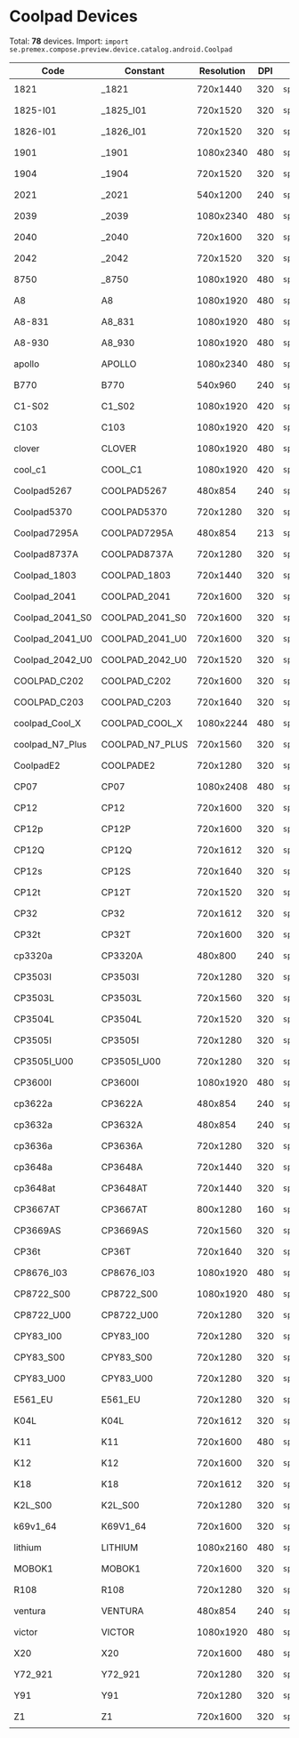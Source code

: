 # Coolpad Devices

Total: **78** devices. Import: `import se.premex.compose.preview.device.catalog.android.Coolpad`

| Code | Constant | Resolution | DPI | Compose Spec | Preview Usage |
|------|----------|------------|-----|-------------|---------------|
| 1821 | _1821 | 720x1440 | 320 | `spec:width=720px,height=1440px,dpi=320` | `@Preview(device = Coolpad._1821)` |
| 1825-I01 | _1825_I01 | 720x1520 | 320 | `spec:width=720px,height=1520px,dpi=320` | `@Preview(device = Coolpad._1825_I01)` |
| 1826-I01 | _1826_I01 | 720x1520 | 320 | `spec:width=720px,height=1520px,dpi=320` | `@Preview(device = Coolpad._1826_I01)` |
| 1901 | _1901 | 1080x2340 | 480 | `spec:width=1080px,height=2340px,dpi=480` | `@Preview(device = Coolpad._1901)` |
| 1904 | _1904 | 720x1520 | 320 | `spec:width=720px,height=1520px,dpi=320` | `@Preview(device = Coolpad._1904)` |
| 2021 | _2021 | 540x1200 | 240 | `spec:width=540px,height=1200px,dpi=240` | `@Preview(device = Coolpad._2021)` |
| 2039 | _2039 | 1080x2340 | 480 | `spec:width=1080px,height=2340px,dpi=480` | `@Preview(device = Coolpad._2039)` |
| 2040 | _2040 | 720x1600 | 320 | `spec:width=720px,height=1600px,dpi=320` | `@Preview(device = Coolpad._2040)` |
| 2042 | _2042 | 720x1520 | 320 | `spec:width=720px,height=1520px,dpi=320` | `@Preview(device = Coolpad._2042)` |
| 8750 | _8750 | 1080x1920 | 480 | `spec:width=1080px,height=1920px,dpi=480` | `@Preview(device = Coolpad._8750)` |
| A8 | A8 | 1080x1920 | 480 | `spec:width=1080px,height=1920px,dpi=480` | `@Preview(device = Coolpad.A8)` |
| A8-831 | A8_831 | 1080x1920 | 480 | `spec:width=1080px,height=1920px,dpi=480` | `@Preview(device = Coolpad.A8_831)` |
| A8-930 | A8_930 | 1080x1920 | 480 | `spec:width=1080px,height=1920px,dpi=480` | `@Preview(device = Coolpad.A8_930)` |
| apollo | APOLLO | 1080x2340 | 480 | `spec:width=1080px,height=2340px,dpi=480` | `@Preview(device = Coolpad.APOLLO)` |
| B770 | B770 | 540x960 | 240 | `spec:width=540px,height=960px,dpi=240` | `@Preview(device = Coolpad.B770)` |
| C1-S02 | C1_S02 | 1080x1920 | 420 | `spec:width=1080px,height=1920px,dpi=420` | `@Preview(device = Coolpad.C1_S02)` |
| C103 | C103 | 1080x1920 | 420 | `spec:width=1080px,height=1920px,dpi=420` | `@Preview(device = Coolpad.C103)` |
| clover | CLOVER | 1080x1920 | 480 | `spec:width=1080px,height=1920px,dpi=480` | `@Preview(device = Coolpad.CLOVER)` |
| cool_c1 | COOL_C1 | 1080x1920 | 420 | `spec:width=1080px,height=1920px,dpi=420` | `@Preview(device = Coolpad.COOL_C1)` |
| Coolpad5267 | COOLPAD5267 | 480x854 | 240 | `spec:width=480px,height=854px,dpi=240` | `@Preview(device = Coolpad.COOLPAD5267)` |
| Coolpad5370 | COOLPAD5370 | 720x1280 | 320 | `spec:width=720px,height=1280px,dpi=320` | `@Preview(device = Coolpad.COOLPAD5370)` |
| Coolpad7295A | COOLPAD7295A | 480x854 | 213 | `spec:width=480px,height=854px,dpi=213` | `@Preview(device = Coolpad.COOLPAD7295A)` |
| Coolpad8737A | COOLPAD8737A | 720x1280 | 320 | `spec:width=720px,height=1280px,dpi=320` | `@Preview(device = Coolpad.COOLPAD8737A)` |
| Coolpad_1803 | COOLPAD_1803 | 720x1440 | 320 | `spec:width=720px,height=1440px,dpi=320` | `@Preview(device = Coolpad.COOLPAD_1803)` |
| Coolpad_2041 | COOLPAD_2041 | 720x1600 | 320 | `spec:width=720px,height=1600px,dpi=320` | `@Preview(device = Coolpad.COOLPAD_2041)` |
| Coolpad_2041_S0 | COOLPAD_2041_S0 | 720x1600 | 320 | `spec:width=720px,height=1600px,dpi=320` | `@Preview(device = Coolpad.COOLPAD_2041_S0)` |
| Coolpad_2041_U0 | COOLPAD_2041_U0 | 720x1600 | 320 | `spec:width=720px,height=1600px,dpi=320` | `@Preview(device = Coolpad.COOLPAD_2041_U0)` |
| Coolpad_2042_U0 | COOLPAD_2042_U0 | 720x1520 | 320 | `spec:width=720px,height=1520px,dpi=320` | `@Preview(device = Coolpad.COOLPAD_2042_U0)` |
| COOLPAD_C202 | COOLPAD_C202 | 720x1600 | 320 | `spec:width=720px,height=1600px,dpi=320` | `@Preview(device = Coolpad.COOLPAD_C202)` |
| COOLPAD_C203 | COOLPAD_C203 | 720x1640 | 320 | `spec:width=720px,height=1640px,dpi=320` | `@Preview(device = Coolpad.COOLPAD_C203)` |
| coolpad_Cool_X | COOLPAD_COOL_X | 1080x2244 | 480 | `spec:width=1080px,height=2244px,dpi=480` | `@Preview(device = Coolpad.COOLPAD_COOL_X)` |
| coolpad_N7_Plus | COOLPAD_N7_PLUS | 720x1560 | 320 | `spec:width=720px,height=1560px,dpi=320` | `@Preview(device = Coolpad.COOLPAD_N7_PLUS)` |
| CoolpadE2 | COOLPADE2 | 720x1280 | 320 | `spec:width=720px,height=1280px,dpi=320` | `@Preview(device = Coolpad.COOLPADE2)` |
| CP07 | CP07 | 1080x2408 | 480 | `spec:width=1080px,height=2408px,dpi=480` | `@Preview(device = Coolpad.CP07)` |
| CP12 | CP12 | 720x1600 | 320 | `spec:width=720px,height=1600px,dpi=320` | `@Preview(device = Coolpad.CP12)` |
| CP12p | CP12P | 720x1600 | 320 | `spec:width=720px,height=1600px,dpi=320` | `@Preview(device = Coolpad.CP12P)` |
| CP12Q | CP12Q | 720x1612 | 320 | `spec:width=720px,height=1612px,dpi=320` | `@Preview(device = Coolpad.CP12Q)` |
| CP12s | CP12S | 720x1640 | 320 | `spec:width=720px,height=1640px,dpi=320` | `@Preview(device = Coolpad.CP12S)` |
| CP12t | CP12T | 720x1520 | 320 | `spec:width=720px,height=1520px,dpi=320` | `@Preview(device = Coolpad.CP12T)` |
| CP32 | CP32 | 720x1612 | 320 | `spec:width=720px,height=1612px,dpi=320` | `@Preview(device = Coolpad.CP32)` |
| CP32t | CP32T | 720x1600 | 320 | `spec:width=720px,height=1600px,dpi=320` | `@Preview(device = Coolpad.CP32T)` |
| cp3320a | CP3320A | 480x800 | 240 | `spec:width=480px,height=800px,dpi=240` | `@Preview(device = Coolpad.CP3320A)` |
| CP3503I | CP3503I | 720x1280 | 320 | `spec:width=720px,height=1280px,dpi=320` | `@Preview(device = Coolpad.CP3503I)` |
| CP3503L | CP3503L | 720x1560 | 320 | `spec:width=720px,height=1560px,dpi=320` | `@Preview(device = Coolpad.CP3503L)` |
| CP3504L | CP3504L | 720x1520 | 320 | `spec:width=720px,height=1520px,dpi=320` | `@Preview(device = Coolpad.CP3504L)` |
| CP3505I | CP3505I | 720x1280 | 320 | `spec:width=720px,height=1280px,dpi=320` | `@Preview(device = Coolpad.CP3505I)` |
| CP3505I_U00 | CP3505I_U00 | 720x1280 | 320 | `spec:width=720px,height=1280px,dpi=320` | `@Preview(device = Coolpad.CP3505I_U00)` |
| CP3600I | CP3600I | 1080x1920 | 480 | `spec:width=1080px,height=1920px,dpi=480` | `@Preview(device = Coolpad.CP3600I)` |
| cp3622a | CP3622A | 480x854 | 240 | `spec:width=480px,height=854px,dpi=240` | `@Preview(device = Coolpad.CP3622A)` |
| cp3632a | CP3632A | 480x854 | 240 | `spec:width=480px,height=854px,dpi=240` | `@Preview(device = Coolpad.CP3632A)` |
| cp3636a | CP3636A | 720x1280 | 320 | `spec:width=720px,height=1280px,dpi=320` | `@Preview(device = Coolpad.CP3636A)` |
| cp3648a | CP3648A | 720x1440 | 320 | `spec:width=720px,height=1440px,dpi=320` | `@Preview(device = Coolpad.CP3648A)` |
| cp3648at | CP3648AT | 720x1440 | 320 | `spec:width=720px,height=1440px,dpi=320` | `@Preview(device = Coolpad.CP3648AT)` |
| CP3667AT | CP3667AT | 800x1280 | 160 | `spec:width=800px,height=1280px,dpi=160` | `@Preview(device = Coolpad.CP3667AT)` |
| CP3669AS | CP3669AS | 720x1560 | 320 | `spec:width=720px,height=1560px,dpi=320` | `@Preview(device = Coolpad.CP3669AS)` |
| CP36t | CP36T | 720x1640 | 320 | `spec:width=720px,height=1640px,dpi=320` | `@Preview(device = Coolpad.CP36T)` |
| CP8676_I03 | CP8676_I03 | 1080x1920 | 480 | `spec:width=1080px,height=1920px,dpi=480` | `@Preview(device = Coolpad.CP8676_I03)` |
| CP8722_S00 | CP8722_S00 | 1080x1920 | 480 | `spec:width=1080px,height=1920px,dpi=480` | `@Preview(device = Coolpad.CP8722_S00)` |
| CP8722_U00 | CP8722_U00 | 720x1280 | 320 | `spec:width=720px,height=1280px,dpi=320` | `@Preview(device = Coolpad.CP8722_U00)` |
| CPY83_I00 | CPY83_I00 | 720x1280 | 320 | `spec:width=720px,height=1280px,dpi=320` | `@Preview(device = Coolpad.CPY83_I00)` |
| CPY83_S00 | CPY83_S00 | 720x1280 | 320 | `spec:width=720px,height=1280px,dpi=320` | `@Preview(device = Coolpad.CPY83_S00)` |
| CPY83_U00 | CPY83_U00 | 720x1280 | 320 | `spec:width=720px,height=1280px,dpi=320` | `@Preview(device = Coolpad.CPY83_U00)` |
| E561_EU | E561_EU | 720x1280 | 320 | `spec:width=720px,height=1280px,dpi=320` | `@Preview(device = Coolpad.E561_EU)` |
| K04L | K04L | 720x1612 | 320 | `spec:width=720px,height=1612px,dpi=320` | `@Preview(device = Coolpad.K04L)` |
| K11 | K11 | 720x1600 | 480 | `spec:width=720px,height=1600px,dpi=480` | `@Preview(device = Coolpad.K11)` |
| K12 | K12 | 720x1600 | 320 | `spec:width=720px,height=1600px,dpi=320` | `@Preview(device = Coolpad.K12)` |
| K18 | K18 | 720x1612 | 320 | `spec:width=720px,height=1612px,dpi=320` | `@Preview(device = Coolpad.K18)` |
| K2L_S00 | K2L_S00 | 720x1280 | 320 | `spec:width=720px,height=1280px,dpi=320` | `@Preview(device = Coolpad.K2L_S00)` |
| k69v1_64 | K69V1_64 | 720x1600 | 320 | `spec:width=720px,height=1600px,dpi=320` | `@Preview(device = Coolpad.K69V1_64)` |
| lithium | LITHIUM | 1080x2160 | 480 | `spec:width=1080px,height=2160px,dpi=480` | `@Preview(device = Coolpad.LITHIUM)` |
| MOBOK1 | MOBOK1 | 720x1600 | 320 | `spec:width=720px,height=1600px,dpi=320` | `@Preview(device = Coolpad.MOBOK1)` |
| R108 | R108 | 720x1280 | 320 | `spec:width=720px,height=1280px,dpi=320` | `@Preview(device = Coolpad.R108)` |
| ventura | VENTURA | 480x854 | 240 | `spec:width=480px,height=854px,dpi=240` | `@Preview(device = Coolpad.VENTURA)` |
| victor | VICTOR | 1080x1920 | 480 | `spec:width=1080px,height=1920px,dpi=480` | `@Preview(device = Coolpad.VICTOR)` |
| X20 | X20 | 720x1600 | 480 | `spec:width=720px,height=1600px,dpi=480` | `@Preview(device = Coolpad.X20)` |
| Y72_921 | Y72_921 | 720x1280 | 320 | `spec:width=720px,height=1280px,dpi=320` | `@Preview(device = Coolpad.Y72_921)` |
| Y91 | Y91 | 720x1280 | 320 | `spec:width=720px,height=1280px,dpi=320` | `@Preview(device = Coolpad.Y91)` |
| Z1 | Z1 | 720x1600 | 320 | `spec:width=720px,height=1600px,dpi=320` | `@Preview(device = Coolpad.Z1)` |

<!-- Generated automatically. Do not edit manually. -->
